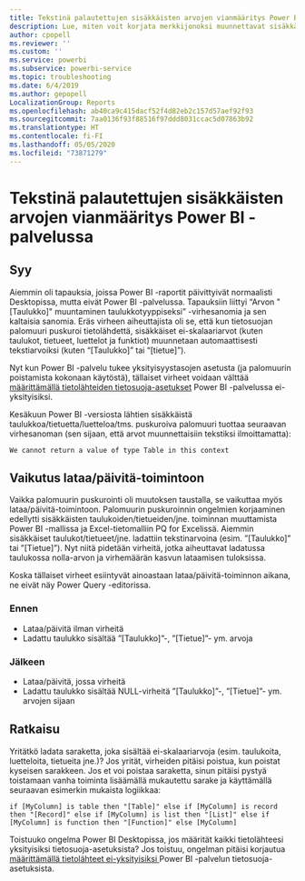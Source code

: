 ```yaml
---
title: Tekstinä palautettujen sisäkkäisten arvojen vianmääritys Power BI -palvelussa
description: Lue, miten voit korjata merkkijonoksi muunnettavat sisäkkäiset arvot, kun käytössä on virheelliset tietolähteen tietosuoja-asetukset
author: cpopell
ms.reviewer: ''
ms.custom: ''
ms.service: powerbi
ms.subservice: powerbi-service
ms.topic: troubleshooting
ms.date: 6/4/2019
ms.author: gepopell
LocalizationGroup: Reports
ms.openlocfilehash: ab40ca9c415dacf52f4d82eb2c157d57aef92f93
ms.sourcegitcommit: 7aa0136f93f88516f97ddd8031ccac5d07863b92
ms.translationtype: HT
ms.contentlocale: fi-FI
ms.lasthandoff: 05/05/2020
ms.locfileid: "73871279"
---
```

# <a name="troubleshooting-nested-values-returned-as-text-in-power-bi-service"></a>Tekstinä palautettujen sisäkkäisten arvojen vianmääritys Power BI -palvelussa

## <a name="cause"></a>Syy

Aiemmin oli tapauksia, joissa Power BI -raportit päivittyivät normaalisti Desktopissa, mutta eivät Power BI -palvelussa. Tapauksiin liittyi “Arvon "[Taulukko]" muuntaminen taulukkotyyppiseksi” -virhesanomia ja sen kaltaisia sanomia. Eräs virheen aiheuttajista oli se, että kun tietosuojan palomuuri puskuroi tietolähdettä, sisäkkäiset ei-skalaariarvot (kuten taulukot, tietueet, luettelot ja funktiot) muunnetaan automaattisesti tekstiarvoiksi (kuten “[Taulukko]” tai “[tietue]”).

Nyt kun Power BI -palvelu tukee yksityisyystasojen asetusta (ja palomuurin poistamista kokonaan käytöstä), tällaiset virheet voidaan välttää [määrittämällä tietolähteiden tietosuoja-asetukset](https://powerbi.microsoft.com/blog/privacy-levels-for-cloud-data-sources/) Power BI -palvelussa ei-yksityisiksi.

Kesäkuun Power BI -versiosta lähtien sisäkkäistä taulukkoa/tietuetta/luetteloa/tms. puskuroiva palomuuri tuottaa seuraavan virhesanoman (sen sijaan, että arvot muunnettaisiin tekstiksi ilmoittamatta): 

`We cannot return a value of type Table in this context`

## <a name="effect-on-loadrefresh"></a>Vaikutus lataa/päivitä-toimintoon

Vaikka palomuurin puskurointi oli muutoksen taustalla, se vaikuttaa myös lataa/päivitä-toimintoon. Palomuurin puskuroinnin ongelmien korjaaminen edellytti sisäkkäisten taulukoiden/tietueiden/jne. toiminnan muuttamista Power BI -mallissa ja Excel-tietomalliin PQ for Excelissä. Aiemmin sisäkkäiset taulukot/tietueet/jne. ladattiin tekstinarvoina (esim. ”[Taulukko]” tai ”[Tietue]”). Nyt niitä pidetään virheitä, jotka aiheuttavat ladatussa taulukossa nolla-arvon ja virhemäärän kasvun lataamisen tuloksissa.

Koska tällaiset virheet esiintyvät ainoastaan lataa/päivitä-toiminnon aikana, ne eivät näy Power Query -editorissa.

### <a name="before"></a>Ennen

- Lataa/päivitä ilman virheitä
- Ladattu taulukko sisältää ”[Taulukko]”-, ”[Tietue]”- ym. arvoja
 

### <a name="after"></a>Jälkeen

- Lataa/päivitä, jossa virheitä
- Ladattu taulukko sisältää NULL-virheitä ”[Taulukko]”-, ”[Tietue]”- ym. arvojen sijaan
 

## <a name="resolution"></a>Ratkaisu

Yritätkö ladata saraketta, joka sisältää ei-skalaariarvoja (esim. taulukoita, luetteloita, tietueita jne.)?
Jos yrität, virheiden pitäisi poistua, kun poistat kyseisen sarakkeen.
Jos et voi poistaa saraketta, sinun pitäisi pystyä toistamaan vanha toiminta lisäämällä mukautettu sarake ja käyttämällä seuraavan esimerkin mukaista logiikkaa:

`if [MyColumn] is table then "[Table]" else if [MyColumn] is record then "[Record]" else if [MyColumn] is list then "[List]" else if [MyColumn] is function then "[Function]" else [MyColumn]`

Toistuuko ongelma Power BI Desktopissa, jos määrität kaikki tietolähteesi yksityisiksi tietosuoja-asetuksista?
Jos toistuu, ongelman pitäisi korjautua [määrittämällä tietolähteet ei-yksityisiksi ](https://powerbi.microsoft.com/blog/privacy-levels-for-cloud-data-sources/) Power BI -palvelun tietosuoja-asetuksista.
